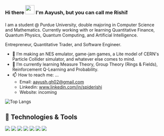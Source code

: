 ### Hi there <img src="https://raw.githubusercontent.com/MartinHeinz/MartinHeinz/master/wave.gif" width="30px" height="30px" /> I'm Aayush, but you can call me Rishi:exclamation:


I am a student @ Purdue University, double majoring in Computer Science and Mathematics. Currently working with or learning Quantitative Finance, Quantum Physics, Quantum Computing, and Artificial Intelligence.  

Entrepreneur, Quantitative Trader, and Software Engineer.

- 🔭 I’m making an NES emulator, game-jam games, a Lite model of CERN's Particle Collider simulator, and whatever else comes to mind.
- 🌱 I’m currently learning Measure Theory, Group Theory (Rings & Fields), Reinforcement Q-Learning and Probability.
- 📫 How to reach me: ...
  - Email: aayush.gh02@gmail.com
  - Linkedin: www.linkedin.com/in/spiderishi
  - Website: incoming

![Top Langs](https://github-readme-stats.vercel.app/api/top-langs/?username=SpideR1sh1&langs_count=10&theme=material-palenight&cache_seconds=1800)


## 🔧 Technologies & Tools 
<!-- ![](https://img.shields.io/badge/OS-Linux-informational?style=flat&logo=linux&logoColor=white&color=2bbc8a) -->
![](https://img.shields.io/badge/Editor-IntelliJ_IDEA-informational?style=flat&logo=intellij-idea&logoColor=white&color=2bbc8a)
![](https://img.shields.io/badge/Code-Python-informational?style=flat&logo=python&logoColor=white&color=2bbc8a)
![](https://img.shields.io/badge/Code-JavaScript-informational?style=flat&logo=javascript&logoColor=white&color=2bbc8a)
![](https://img.shields.io/badge/Code-Make-informational?style=flat&logo=cmake&logoColor=white&color=2bbc8a)
![](https://img.shields.io/badge/Shell-Bash-informational?style=flat&logo=gnu-bash&logoColor=white&color=2bbc8a)
![](https://img.shields.io/badge/Tools-Docker-informational?style=flat&logo=docker&logoColor=white&color=2bbc8a)
![](https://img.shields.io/badge/Tools-Kubernetes-informational?style=flat&logo=kubernetes&logoColor=white&color=2bbc8a)


<!-- ![](https://img.shields.io/badge/Code-Golang-informational?style=flat&logo=go&logoColor=white&color=2bbc8a) -->

<!-- ![](https://img.shields.io/badge/Code-Vue-informational?style=flat&logo=vue.js&logoColor=white&color=2bbc8a) -->

<!-- ![](https://img.shields.io/badge/Tools-PostgreSQL-informational?style=flat&logo=postgresql&logoColor=white&color=2bbc8a) -->

<!-- ![](https://img.shields.io/badge/Tools-Red_Hat_OpenShift-informational?style=flat&logo=red-hat-open-shift&logoColor=white&color=2bbc8a) -->
<!-- ![](https://img.shields.io/badge/Cloud-Digital_Ocean-informational?style=flat&logo=digitalocean&logoColor=white&color=2bbc8a) -->


<!-- Here are some ideas to get you started:
- 🤔 I’m looking for help with ...
- 💬 Ask me about ...

- 😄 Pronouns: ...
- ⚡ Fun fact: ... -->   
 

